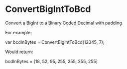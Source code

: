ConvertBigIntToBcd
==================

Convert a BigInt to a Binary Coded Decimal with padding

For example:

var bcdInBytes = ConvertBigIntToBcd(12345, 7);

Would return:

bcdInBytes = [18, 52, 95, 255, 255, 255, 255]

